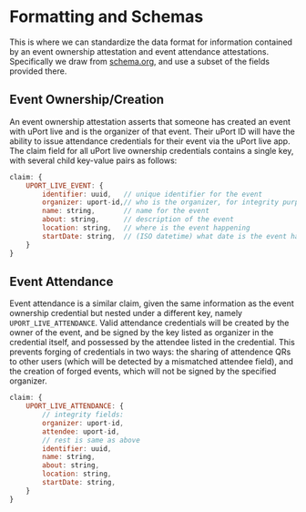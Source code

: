 # Formatting and Schemas

This is where we can standardize the data format for information contained by an event ownership attestation and event attendance attestations.  Specifically we draw from [schema.org](schema.org/Event), and use a subset of the fields provided there.

## Event Ownership/Creation

An event ownership attestation asserts that someone has created an event with uPort live and is the organizer of that event.  Their uPort ID will have the ability to issue attendance credentials for their event via the uPort live app.  The claim field for all uPort live ownership credentials contains a single key, with several child key-value pairs as follows:

```javascript
claim: {
	UPORT_LIVE_EVENT: {
		identifier: uuid, 	// unique identifier for the event
		organizer: uport-id,// who is the organizer, for integrity purposes
		name: string,		// name for the event
		about: string,		// description of the event
		location: string,	// where is the event happening
		startDate: string,	// (ISO datetime) what date is the event happening
	}
}
```

## Event Attendance

Event attendance is a similar claim, given the same information as the event ownership credential but nested under a different key, namely `UPORT_LIVE_ATTENDANCE`.  Valid attendance credentials will be created by the owner of the event, and be signed by the key listed as organizer in the credential itself, and possessed by the attendee listed in the credential.  This prevents forging of credentials in two ways: the sharing of attendence QRs to other users (which will be detected by a mismatched attendee field), and the creation of forged events, which will not be signed by the specified organizer.

```javascript
claim: {
	UPORT_LIVE_ATTENDANCE: {
		// integrity fields:
		organizer: uport-id,
		attendee: uport-id,
		// rest is same as above
		identifier: uuid,
		name: string,
		about: string,
		location: string,
		startDate: string,
	}
}
```
